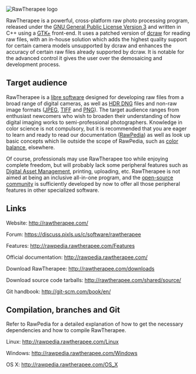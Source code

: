 ![RawTherapee logo](http://rawtherapee.com/images/logos/rawtherapee_logo_discuss.png)

RawTherapee is a powerful, cross-platform raw photo processing program, released under the [GNU General Public License Version 3](https://opensource.org/licenses/gpl-3.0.html) and written in C++ using a [GTK+](http://www.gtk.org/) front-end. It uses a patched version of [dcraw](http://www.cybercom.net/~dcoffin/dcraw/) for reading raw files, with an in-house solution which adds the highest quality support for certain camera models unsupported by dcraw and enhances the accuracy of certain raw files already supported by dcraw. It is notable for the advanced control it gives the user over the demosaicing and development process.

## Target audience

RawTherapee is a [libre software](https://en.wikipedia.org/wiki/Free_software) designed for developing raw files from a broad range of digital cameras, as well as [HDR DNG](https://helpx.adobe.com/photoshop/digital-negative.html) files and non-raw image formats ([JPEG](https://en.wikipedia.org/wiki/JPEG), [TIFF](https://en.wikipedia.org/wiki/Tagged_Image_File_Format) and [PNG](https://en.wikipedia.org/wiki/Portable_Network_Graphics)). The target audience ranges from enthusiast newcomers who wish to broaden their understanding of how digital imaging works to semi-professional photographers. Knowledge in color science is not compulsory, but it is recommended that you are eager to learn and ready to read our documentation ([RawPedia](http://rawpedia.rawtherapee.com/)) as well as look up basic concepts which lie outside the scope of RawPedia, such as [color balance](https://en.wikipedia.org/wiki/Color_balance), elsewhere.

Of course, professionals may use RawTherapee too while enjoying complete freedom, but will probably lack some peripheral features such as [Digital Asset Management](https://en.wikipedia.org/wiki/Digital_asset_management), printing, uploading, etc. RawTherapee is not aimed at being an inclusive all-in-one program, and the [open-source community](https://en.wikipedia.org/wiki/Open-source_movement) is sufficiently developed by now to offer all those peripheral features in other specialized software.

## Links

Website:
http://rawtherapee.com/

Forum:
https://discuss.pixls.us/c/software/rawtherapee

Features:
http://rawpedia.rawtherapee.com/Features

Official documentation:
http://rawpedia.rawtherapee.com/

Download RawTherapee:
http://rawtherapee.com/downloads

Download source code tarballs:
http://rawtherapee.com/shared/source/

Git handbook:
http://git-scm.com/book/en/

## Compilation, branches and Git
Refer to RawPedia for a detailed explanation of how to get the necessary dependencies and how to compile RawTherapee.

Linux:
http://rawpedia.rawtherapee.com/Linux

Windows:
http://rawpedia.rawtherapee.com/Windows

OS X:
http://rawpedia.rawtherapee.com/OS_X
